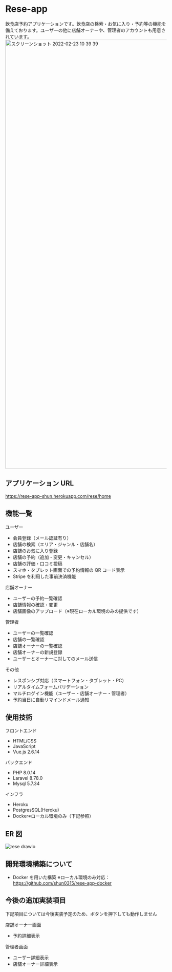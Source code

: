 # Rese-app

飲食店予約アプリケーションです。飲食店の検索・お気に入り・予約等の機能を備えております。ユーザーの他に店舗オーナーや、管理者のアカウントも用意されています。
<img width="1336" alt="スクリーンショット 2022-02-23 10 39 39" src="https://user-images.githubusercontent.com/91045911/155640873-ec5c001a-18c0-4247-8071-dcda3079319e.png">

## アプリケーション URL

https://rese-app-shun.herokuapp.com/rese/home

## 機能一覧

ユーザー

-   会員登録（メール認証有り）
-   店舗の検索（エリア・ジャンル・店舗名）
-   店舗のお気に入り登録
-   店舗の予約（追加・変更・キャンセル）
-   店舗の評価・口コミ投稿
-   スマホ・タブレット画面での予約情報の QR コード表示
-   Stripe を利用した事前決済機能

店舗オーナー

-   ユーザーの予約一覧確認
-   店舗情報の確認・変更
-   店舗画像のアップロード（※現在ローカル環境のみの提供です）

管理者

-   ユーザーの一覧確認
-   店舗の一覧確認
-   店舗オーナーの一覧確認
-   店舗オーナーの新規登録
-   ユーザーとオーナーに対してのメール送信

その他

-   レスポンシブ対応（スマートフォン・タブレット・PC）
-   リアルタイムフォームバリデーション
-   マルチログイン機能（ユーザー・店舗オーナー・管理者）
-   予約当日に自動リマインドメール通知

## 使用技術

フロントエンド

-   HTML/CSS
-   JavaScript
-   Vue.js 2.6.14

バックエンド

-   PHP 8.0.14
-   Laravel 8.78.0
-   Mysql 5.7.34

インフラ

-   Heroku
-   PostgresSQL(Heroku)
-   Docker※ローカル環境のみ（下記参照）

## ER 図

![rese drawio](https://user-images.githubusercontent.com/91045911/155051780-a16c63d9-a6ec-4251-b37d-eae97ed56da5.png)

## 開発環境構築について

-   Docker を用いた構築 ※ローカル環境のみ対応：https://github.com/shun0315/rese-app-docker

## 今後の追加実装項目

下記項目については今後実装予定のため、ボタンを押下しても動作しません

店舗オーナー画面

-   予約詳細表示

管理者画面

-   ユーザー詳細表示
-   店舗オーナー詳細表示
